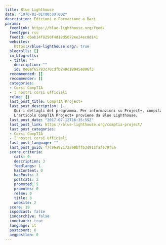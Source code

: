 ```yaml
---
title: Blue Lighthouse
date: "1970-01-01T00:00:00Z"
description: Edizioni e Formazione a Bari
params:
  feedlink: https://blue-lighthouse.org/feed/
  feedtype: rss
  feedid: d6ab14f8250f4d18d5672ee24ec8d141
  websites:
    https://blue-lighthouse.org/: true
  blogrolls: []
  in_blogrolls:
  - title: ""
    description: ""
    id: 8e0af65793c70cdfb849d18945e096f3
  recommended: []
  recommender: []
  categories:
  - Corsi CompTIA
  - I nostri corsi ufficiali
  relme: {}
  last_post_title: CompTIA Project+
  last_post_description: |-
    Qui i dettagli del programma. Per informazioni su Project+, compila questo form.  
    L'articolo CompTIA Project+ proviene da Blue Lighthouse.
  last_post_date: "2017-07-12T16:35:55Z"
  last_post_link: https://blue-lighthouse.org/comptia-project/
  last_post_categories:
  - Corsi CompTIA
  - I nostri corsi ufficiali
  last_post_language: ""
  last_post_guid: f7c96a921722e0bffb3d911fafe79f5a
  score_criteria:
    cats: 0
    description: 3
    feedlangs: 1
    hasContent: 0
    hasPosts: 3
    postcats: 2
    promoted: 5
    promotes: 0
    relme: 0
    title: 3
    website: 2
  score: 19
  ispodcast: false
  isnoarchive: false
  innetwork: true
  language: it
  postcount: 8
  avgpostlen: 0
---
```

